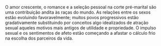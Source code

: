 ﻿O amor crescente, o romance e a seleção pessoal na corte pré-marital são uma contribuição andita às raças do mundo. As relações entre os sexos estão evoluindo favoravelmente; muitos povos progressivos estão gradativamente substituindo por conceitos algo idealizados de atração sexual aqueles motivos mais antigos de utilidade e propriedade. O impulso sexual e os sentimentos de afeto estão começando a afastar o cálculo frio na escolha dos parceiros da vida.